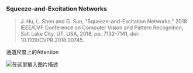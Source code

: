 ### Squeeze-and-Excitation Networks

> J. Hu, L. Shen and G. Sun, "Squeeze-and-Excitation Networks," 2018 IEEE/CVF Conference on Computer Vision and Pattern Recognition, Salt Lake City, UT, USA, 2018, pp. 7132-7141, doi: 10.1109/CVPR.2018.00745.

通道尺度上的Attention

![在这里插入图片描述](https://img-blog.csdnimg.cn/2a7781af7d014d22a558f8bacf75b517.png)
